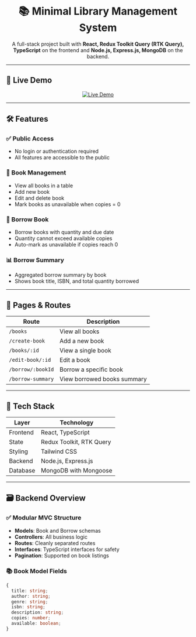 <div align="center">

# 📚 Minimal Library Management System

A full-stack project built with **React, Redux Toolkit Query (RTK Query), TypeScript** on the frontend and **Node.js, Express.js, MongoDB** on the backend.

</div>

---

## 🚀 Live Demo

<div align="center">
  <a href="https://library-management-system-rgzp.vercel.app/" target="_blank">
    <img src="https://img.shields.io/badge/Live-Demo-green?style=for-the-badge&logo=vercel" alt="Live Demo"/>
  </a>
</div>

---

## 🛠 Features

### ✅ Public Access
- No login or authentication required
- All features are accessible to the public

### 📘 Book Management
- View all books in a table
- Add new book
- Edit and delete book
- Mark books as unavailable when copies = 0

### 📖 Borrow Book
- Borrow books with quantity and due date
- Quantity cannot exceed available copies
- Auto-mark as unavailable if copies reach 0

### 📊 Borrow Summary
- Aggregated borrow summary by book
- Shows book title, ISBN, and total quantity borrowed

---

## 🧭 Pages & Routes

| Route | Description |
|-------|-------------|
| `/books` | View all books |
| `/create-book` | Add a new book |
| `/books/:id` | View a single book |
| `/edit-book/:id` | Edit a book |
| `/borrow/:bookId` | Borrow a specific book |
| `/borrow-summary` | View borrowed books summary |

---

## 🧩 Tech Stack

| Layer       | Technology |
|-------------|------------|
| Frontend    | React, TypeScript |
| State       | Redux Toolkit, RTK Query |
| Styling     | Tailwind CSS |
| Backend     | Node.js, Express.js |
| Database    | MongoDB with Mongoose |

---

## 🗃 Backend Overview

### ✅ Modular MVC Structure

- **Models**: Book and Borrow schemas
- **Controllers**: All business logic
- **Routes**: Cleanly separated routes
- **Interfaces**: TypeScript interfaces for safety
- **Pagination**: Supported on book listings

### 📚 Book Model Fields

```ts
{
  title: string;
  author: string;
  genre: string;
  isbn: string;
  description: string;
  copies: number;
  available: boolean;
}
